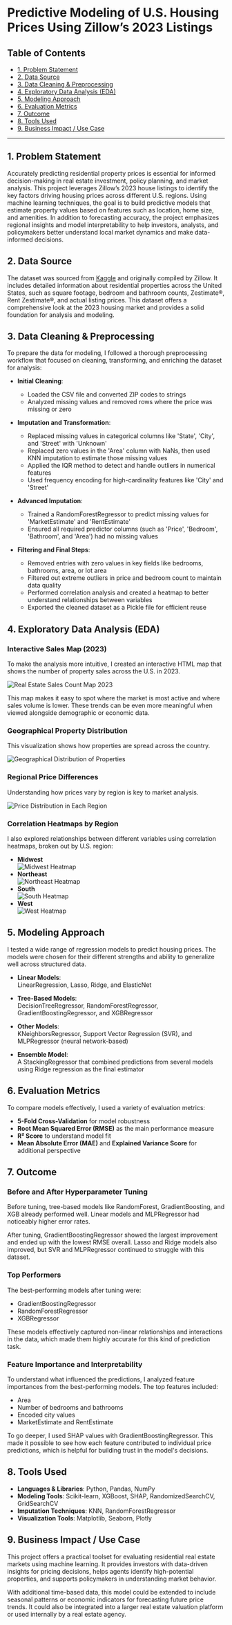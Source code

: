 # **Predictive Modeling of U.S. Housing Prices Using Zillow’s 2023 Listings**

## **Table of Contents**
- [1. Problem Statement](#1-problem-statement)  
- [2. Data Source](#2-data-source)  
- [3. Data Cleaning & Preprocessing](#3-data-cleaning--preprocessing)  
- [4. Exploratory Data Analysis (EDA)](#4-exploratory-data-analysis-eda)  
- [5. Modeling Approach](#5-modeling-approach)  
- [6. Evaluation Metrics](#6-evaluation-metrics)  
- [7. Outcome](#7-outcome)  
- [8. Tools Used](#8-tools-used)  
- [9. Business Impact / Use Case](#9-business-impact--use-case)

---

## **1. Problem Statement**  
Accurately predicting residential property prices is essential for informed decision-making in real estate investment, policy planning, and market analysis. This project leverages Zillow’s 2023 house listings to identify the key factors driving housing prices across different U.S. regions. Using machine learning techniques, the goal is to build predictive models that estimate property values based on features such as location, home size, and amenities. In addition to forecasting accuracy, the project emphasizes regional insights and model interpretability to help investors, analysts, and policymakers better understand local market dynamics and make data-informed decisions.

## **2. Data Source**  
The dataset was sourced from [Kaggle](https://www.kaggle.com/datasets/febinphilips/us-house-listings-2023) and originally compiled by Zillow. It includes detailed information about residential properties across the United States, such as square footage, bedroom and bathroom counts, Zestimate®, Rent Zestimate®, and actual listing prices. This dataset offers a comprehensive look at the 2023 housing market and provides a solid foundation for analysis and modeling.

## **3. Data Cleaning & Preprocessing**  
To prepare the data for modeling, I followed a thorough preprocessing workflow that focused on cleaning, transforming, and enriching the dataset for analysis:

- **Initial Cleaning**:  
  - Loaded the CSV file and converted ZIP codes to strings  
  - Analyzed missing values and removed rows where the price was missing or zero  

- **Imputation and Transformation**:  
  - Replaced missing values in categorical columns like 'State', 'City', and 'Street' with 'Unknown'  
  - Replaced zero values in the 'Area' column with NaNs, then used KNN imputation to estimate those missing values  
  - Applied the IQR method to detect and handle outliers in numerical features  
  - Used frequency encoding for high-cardinality features like 'City' and 'Street'

- **Advanced Imputation**:  
  - Trained a RandomForestRegressor to predict missing values for 'MarketEstimate' and 'RentEstimate'  
  - Ensured all required predictor columns (such as 'Price', 'Bedroom', 'Bathroom', and 'Area') had no missing values

- **Filtering and Final Steps**:  
  - Removed entries with zero values in key fields like bedrooms, bathrooms, area, or lot area  
  - Filtered out extreme outliers in price and bedroom count to maintain data quality  
  - Performed correlation analysis and created a heatmap to better understand relationships between variables  
  - Exported the cleaned dataset as a Pickle file for efficient reuse

## **4. Exploratory Data Analysis (EDA)**

### **Interactive Sales Map (2023)**  
To make the analysis more intuitive, I created an interactive HTML map that shows the number of property sales across the U.S. in 2023.

![Real Estate Sales Count Map 2023](https://github.com/pclaridy/us-housing-market-analytics-2023/blob/main/reports/figures/Interactive%20map.png)

This map makes it easy to spot where the market is most active and where sales volume is lower. These trends can be even more meaningful when viewed alongside demographic or economic data.

### **Geographical Property Distribution**  
This visualization shows how properties are spread across the country.

![Geographical Distribution of Properties](https://github.com/pclaridy/us-housing-market-analytics-2023/blob/main/reports/figures/Geographical%20Distribution%20of%20Properties.png)

### **Regional Price Differences**  
Understanding how prices vary by region is key to market analysis.

![Price Distribution in Each Region](https://github.com/pclaridy/us-housing-market-analytics-2023/blob/main/reports/figures/Price%20Distribution%20in%20Each%20Region.png)

### **Correlation Heatmaps by Region**  
I also explored relationships between different variables using correlation heatmaps, broken out by U.S. region:

- **Midwest**  
  ![Midwest Heatmap](https://github.com/pclaridy/us-housing-market-analytics-2023/blob/main/reports/figures/Correlation%20heatmap%20Midwest.png)  
- **Northeast**  
  ![Northeast Heatmap](https://github.com/pclaridy/us-housing-market-analytics-2023/blob/main/reports/figures/Correlation%20heatmap%20Northeast.png)  
- **South**  
  ![South Heatmap](https://github.com/pclaridy/us-housing-market-analytics-2023/blob/main/reports/figures/Correlation%20heatmap%20South.png)  
- **West**  
  ![West Heatmap](https://github.com/pclaridy/us-housing-market-analytics-2023/blob/main/reports/figures/Correlation%20heatmap%20West.png)

## **5. Modeling Approach**  
I tested a wide range of regression models to predict housing prices. The models were chosen for their different strengths and ability to generalize well across structured data.

- **Linear Models**:  
  LinearRegression, Lasso, Ridge, and ElasticNet

- **Tree-Based Models**:  
  DecisionTreeRegressor, RandomForestRegressor, GradientBoostingRegressor, and XGBRegressor

- **Other Models**:  
  KNeighborsRegressor, Support Vector Regression (SVR), and MLPRegressor (neural network-based)

- **Ensemble Model**:  
  A StackingRegressor that combined predictions from several models using Ridge regression as the final estimator

## **6. Evaluation Metrics**  
To compare models effectively, I used a variety of evaluation metrics:

- **5-Fold Cross-Validation** for model robustness  
- **Root Mean Squared Error (RMSE)** as the main performance measure  
- **R² Score** to understand model fit  
- **Mean Absolute Error (MAE)** and **Explained Variance Score** for additional perspective

## **7. Outcome**

### **Before and After Hyperparameter Tuning**  
Before tuning, tree-based models like RandomForest, GradientBoosting, and XGB already performed well. Linear models and MLPRegressor had noticeably higher error rates.

After tuning, GradientBoostingRegressor showed the largest improvement and ended up with the lowest RMSE overall. Lasso and Ridge models also improved, but SVR and MLPRegressor continued to struggle with this dataset.

### **Top Performers**
The best-performing models after tuning were:
- GradientBoostingRegressor  
- RandomForestRegressor  
- XGBRegressor

These models effectively captured non-linear relationships and interactions in the data, which made them highly accurate for this kind of prediction task.

### **Feature Importance and Interpretability**  
To understand what influenced the predictions, I analyzed feature importances from the best-performing models. The top features included:

- Area  
- Number of bedrooms and bathrooms  
- Encoded city values  
- MarketEstimate and RentEstimate

To go deeper, I used SHAP values with GradientBoostingRegressor. This made it possible to see how each feature contributed to individual price predictions, which is helpful for building trust in the model's decisions.

## **8. Tools Used**  
- **Languages & Libraries**: Python, Pandas, NumPy  
- **Modeling Tools**: Scikit-learn, XGBoost, SHAP, RandomizedSearchCV, GridSearchCV  
- **Imputation Techniques**: KNN, RandomForestRegressor  
- **Visualization Tools**: Matplotlib, Seaborn, Plotly  

## **9. Business Impact / Use Case**  
This project offers a practical toolset for evaluating residential real estate markets using machine learning. It provides investors with data-driven insights for pricing decisions, helps agents identify high-potential properties, and supports policymakers in understanding market behavior.

With additional time-based data, this model could be extended to include seasonal patterns or economic indicators for forecasting future price trends. It could also be integrated into a larger real estate valuation platform or used internally by a real estate agency.
